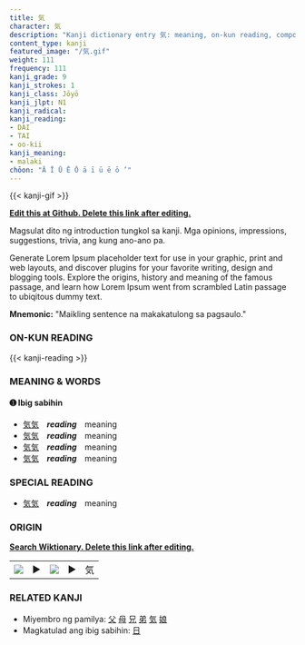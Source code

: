 ```yaml
---
title: 気
character: 気
description: "Kanji dictionary entry 気: meaning, on-kun reading, compounds, origin, related kanji"
content_type: kanji
featured_image: "/気.gif"
weight: 111
frequency: 111
kanji_grade: 9
kanji_strokes: 1
kanji_class: Jōyō
kanji_jlpt: N1
kanji_radical: 
kanji_reading: 
- DAI
- TAI
- oo-kii
kanji_meaning:
- malaki
chōon: "Ā Ī Ū Ē Ō ā ī ū ē ō ’"
---
```

[//]: # (Don't edit the line below. Kanji animated GIF code is automatically generated.)
{{< kanji-gif >}}

[//]: # (Edit below this line.)

**[Edit this at Github. Delete this link after editing.](https://github.com/tim0g/tim/tree/main/content/kanji/気/index.md)**

Magsulat dito ng introduction tungkol sa kanji. Mga opinions, impressions, suggestions, trivia, ang kung ano-ano pa.

Generate Lorem Ipsum placeholder text for use in your graphic, print and web layouts, and discover plugins for your favorite writing, design and blogging tools. Explore the origins, history and meaning of the famous passage, and learn how Lorem Ipsum went from scrambled Latin passage to ubiqitous dummy text.
 
**Mnemonic:** "Maikling sentence na makakatulong sa pagsaulo."

### ON-KUN READING

[//]: # (Don't edit the line below. ON-KUN READING code is automatically generated.)
{{< kanji-reading >}}

### MEANING & WORDS

#### ➊ **Ibig sabihin**
  - [気](../気)[気](../気)　***reading***　meaning
  - [気](../気)[気](../気)　***reading***　meaning
  - [気](../気)[気](../気)　***reading***　meaning
  - [気](../気)[気](../気)　***reading***　meaning

### SPECIAL READING
  - [気](../気)[気](../気)　***reading***　meaning

### ORIGIN

**[Search Wiktionary. Delete this link after editing.](https://wiktionary.org/wiki/気)**
<table class="kanji-table"><tr><td>
<img src="60px-気-bronze.svg.png">
</td><td>▶</td><td>
<img src="60px-気-oracle.svg.png">
</td><td>▶</td>
<td class="kanji-origin">気</td>
</tr></table>

### RELATED KANJI
- Miyembro ng pamilya: [父](../父) [母](../母) [兄](../兄) [弟](../弟) [気](../気) [娘](../娘)
- Magkatulad ang ibig sabihin: [日](../日)
